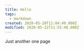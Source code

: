 ```yaml
---
title: Hello
tags:
  - markdown
created: 2020-05-20T11:04:49.000Z
modified: 2020-05-22T11:55:48.000Z
---
```


Just another one page